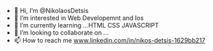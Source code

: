 - 👋 Hi, I’m @NikolaosDetsis
- 👀 I’m interested in Web Developemnt and Ios 
- 🌱 I’m currently learning ...HTML CSS JAVASCRIPT 
- 💞️ I’m looking to collaborate on ...
- 📫 How to reach me www.linkedin.com/in/nikos-detsis-1629bb217

<!---
NikolaosDetsis/NikolaosDetsis is a ✨ special ✨ repository because its `README.md` (this file) appears on your GitHub profile.
You can click the Preview link to take a look at your changes.
--->
